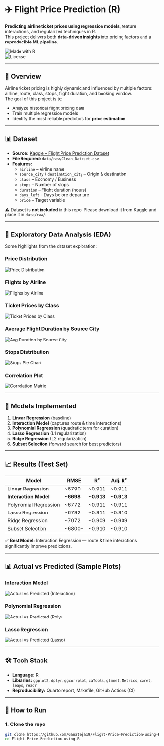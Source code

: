 # ✈️ Flight Price Prediction (R)

**Predicting airline ticket prices using regression models**, feature interactions, and regularized techniques in R.  
This project delivers both **data-driven insights** into pricing factors and a **reproducible ML pipeline**.

![Made with R](https://img.shields.io/badge/Made%20with-R-blue)  
![License](https://img.shields.io/badge/license-MIT-green)

---

## 📌 Overview
Airline ticket pricing is highly dynamic and influenced by multiple factors: airline, route, class, stops, flight duration, and booking window.  
The goal of this project is to:
- Analyze historical flight pricing data
- Train multiple regression models
- Identify the most reliable predictors for **price estimation**

---

## 📊 Dataset
- **Source:** [Kaggle – Flight Price Prediction Dataset](https://www.kaggle.com/datasets/shubhambathwal/flight-price-prediction)  
- **File Required:** `data/raw/Clean_Dataset.csv`  
- **Features:**
  - `airline` – Airline name  
  - `source_city` / `destination_city` – Origin & destination  
  - `class` – Economy / Business  
  - `stops` – Number of stops  
  - `duration` – Flight duration (hours)  
  - `days_left` – Days before departure  
  - `price` – Target variable  

⚠️ Dataset is **not included** in this repo. Please download it from Kaggle and place it in `data/raw/`.

---

## 🔎 Exploratory Data Analysis (EDA)

Some highlights from the dataset exploration:

### Price Distribution
![Price Distribution](reports/figures/price_distribution.png)

### Flights by Airline
![Flights by Airline](reports/figures/count_by_airline.png)

### Ticket Prices by Class
![Ticket Prices by Class](reports/figures/price_by_class.png)

### Average Flight Duration by Source City
![Avg Duration by Source City](reports/figures/avg_duration_by_source.png)

### Stops Distribution
![Stops Pie Chart](reports/figures/stops_pie.png)

### Correlation Plot
![Correlation Matrix](reports/figures/correlation_plot.png)

---

## 🤖 Models Implemented
1. **Linear Regression** (baseline)  
2. **Interaction Model** (captures route & time interactions)  
3. **Polynomial Regression** (quadratic term for duration)  
4. **Lasso Regression** (L1 regularization)  
5. **Ridge Regression** (L2 regularization)  
6. **Subset Selection** (forward search for best predictors)  

---

## 📈 Results (Test Set)

| Model                  | RMSE   | R²     | Adj. R² |
|------------------------|--------|--------|---------|
| Linear Regression      | ~6790  | ~0.911 | ~0.911 |
| **Interaction Model**  | **~6698** | **~0.913** | **~0.913** |
| Polynomial Regression  | ~6772  | ~0.911 | ~0.911 |
| Lasso Regression       | ~6792  | ~0.911 | ~0.910 |
| Ridge Regression       | ~7072  | ~0.909 | ~0.909 |
| Subset Selection       | ~6800+ | ~0.910 | ~0.910 |

✅ **Best Model:** Interaction Regression — route & time interactions significantly improve predictions.

---

## 📊 Actual vs Predicted (Sample Plots)

### Interaction Model
![Actual vs Predicted (Interaction)](reports/figures/actual_vs_pred_interaction.png)

### Polynomial Regression
![Actual vs Predicted (Poly)](reports/figures/actual_vs_pred_poly.png)

### Lasso Regression
![Actual vs Predicted (Lasso)](reports/figures/actual_vs_pred_lasso.png)

---

## 🛠️ Tech Stack
- **Language:** R  
- **Libraries:** `ggplot2`, `dplyr`, `ggcorrplot`, `caTools`, `glmnet`, `Metrics`, `caret`, `leaps`, `readr`  
- **Reproducibility:** Quarto report, Makefile, GitHub Actions (CI)  

---

## 🚀 How to Run

### 1. Clone the repo
```bash
git clone https://github.com/Ganateja19/Flight-Price-Prediction-using-R.git
cd Flight-Price-Prediction-using-R

